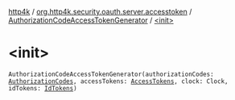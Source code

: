 [http4k](../../index.md) / [org.http4k.security.oauth.server.accesstoken](../index.md) / [AuthorizationCodeAccessTokenGenerator](index.md) / [&lt;init&gt;](./-init-.md)

# &lt;init&gt;

`AuthorizationCodeAccessTokenGenerator(authorizationCodes: `[`AuthorizationCodes`](../../org.http4k.security.oauth.server/-authorization-codes/index.md)`, accessTokens: `[`AccessTokens`](../../org.http4k.security.oauth.server/-access-tokens/index.md)`, clock: Clock, idTokens: `[`IdTokens`](../../org.http4k.security.oauth.server/-id-tokens/index.md)`)`